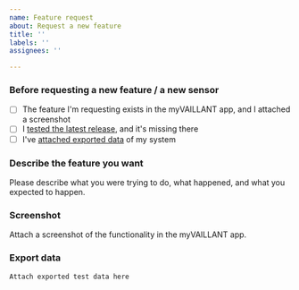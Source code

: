 ```yaml
---
name: Feature request
about: Request a new feature
title: ''
labels: ''
assignees: ''

---
```


### Before requesting a new feature / a new sensor

- [ ] The feature I'm requesting exists in the myVAILLANT app, and I attached a screenshot
- [ ] I [tested the latest release](https://my.home-assistant.io/redirect/hacs_repository/?owner=rmalbrecht&repository=VaillantCloud), and it's missing there
- [ ] I've [attached exported data](https://github.com/rmalbrecht/VaillantCloud/wiki/Contributing#contributing-test-data) of my system

### Describe the feature you want

Please describe what you were trying to do, what happened, and what you expected to happen.

### Screenshot

Attach a screenshot of the functionality in the myVAILLANT app.

### Export data

```
Attach exported test data here
```
